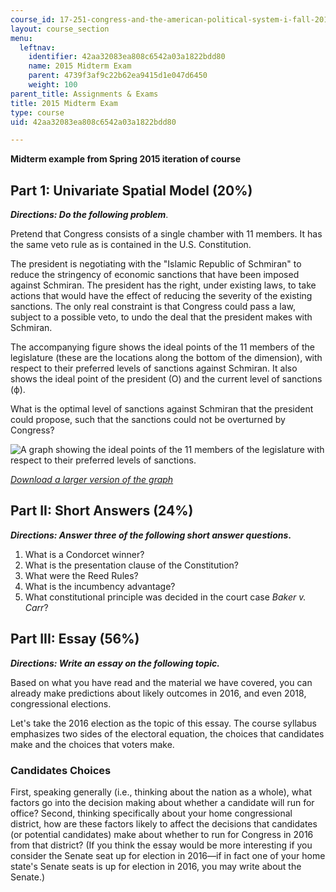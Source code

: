 ```yaml
---
course_id: 17-251-congress-and-the-american-political-system-i-fall-2016
layout: course_section
menu:
  leftnav:
    identifier: 42aa32083ea808c6542a03a1822bdd80
    name: 2015 Midterm Exam
    parent: 4739f3af9c22b62ea9415d1e047d6450
    weight: 100
parent_title: Assignments & Exams
title: 2015 Midterm Exam
type: course
uid: 42aa32083ea808c6542a03a1822bdd80

---
```


**Midterm example from Spring 2015 iteration of course**

Part 1: Univariate Spatial Model (20%)
--------------------------------------

**_Directions: Do the following problem_**.

Pretend that Congress consists of a single chamber with 11 members. It has the same veto rule as is contained in the U.S. Constitution.

The president is negotiating with the "Islamic Republic of Schmiran" to reduce the stringency of economic sanctions that have been imposed against Schmiran. The president has the right, under existing laws, to take actions that would have the effect of reducing the severity of the existing sanctions. The only real constraint is that Congress could pass a law, subject to a possible veto, to undo the deal that the president makes with Schmiran.

The accompanying figure shows the ideal points of the 11 members of the legislature (these are the locations along the bottom of the dimension), with respect to their preferred levels of sanctions against Schmiran. It also shows the ideal point of the president (O) and the current level of sanctions (ф).

What is the optimal level of sanctions against Schmiran that the president could propose, such that the sanctions could not be overturned by Congress?

![A graph showing the ideal points of the 11 members of the legislature with respect to their preferred levels of sanctions.](/coursemedia/17-251-congress-and-the-american-political-system-i-fall-2016/32ff39a592be0b97bba537b8f4246d6c_17-251F16-2015MidtermGraph.jpg)

[_Download a larger version of the graph_](/coursemedia/17-251-congress-and-the-american-political-system-i-fall-2016/32ff39a592be0b97bba537b8f4246d6c_17-251F16-2015MidtermGraph.jpg)

Part II: Short Answers (24%)
----------------------------

**_Directions: Answer three of the following short answer questions_.**

1.  What is a Condorcet winner?
2.  What is the presentation clause of the Constitution?
3.  What were the Reed Rules?
4.  What is the incumbency advantage?
5.  What constitutional principle was decided in the court case _Baker v. Carr_?

Part III: Essay (56%)
---------------------

_**Directions: Write an essay on the following topic.**_

Based on what you have read and the material we have covered, you can already make predictions about likely outcomes in 2016, and even 2018, congressional elections.

Let's take the 2016 election as the topic of this essay. The course syllabus emphasizes two sides of the electoral equation, the choices that candidates make and the choices that voters make.

### Candidates Choices

First, speaking generally (i.e., thinking about the nation as a whole), what factors go into the decision making about whether a candidate will run for office? Second, thinking specifically about your home congressional district, how are these factors likely to affect the decisions that candidates (or potential candidates) make about whether to run for Congress in 2016 from that district? (If you think the essay would be more interesting if you consider the Senate seat up for election in 2016—if in fact one of your home state's Senate seats is up for election in 2016, you may write about the Senate.)